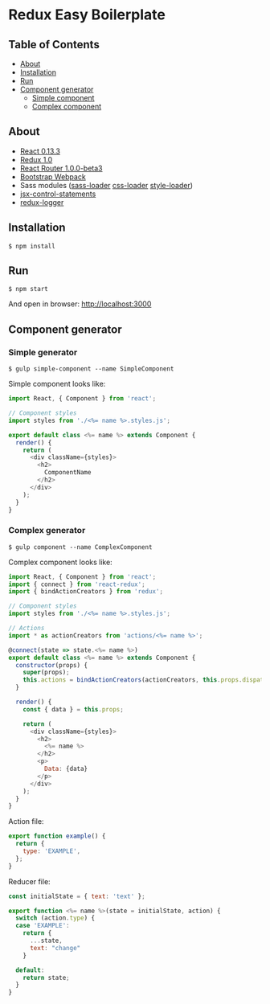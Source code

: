 Redux Easy Boilerplate
=========================

## Table of Contents

- [About](#about)
- [Installation](#installation)
- [Run](#run)
- [Component generator](#component-generator)
  - [Simple component](#simple-generator)
  - [Complex component](#complex-generator)

## About
- [React 0.13.3](https://github.com/facebook/react)
- [Redux 1.0](https://github.com/gaearon/redux)
- [React Router 1.0.0-beta3](https://github.com/rackt/react-router)
- [Bootstrap Webpack](https://github.com/bline/bootstrap-webpack)
- Sass modules ([sass-loader](https://github.com/jtangelder/sass-loader) [css-loader](https://github.com/webpack/css-loader) [style-loader](https://github.com/webpack/style-loader))
- [jsx-control-statements](https://github.com/valtech-au/jsx-control-statements)
- [redux-logger](https://github.com/fcomb/redux-logger)

## Installation
```
$ npm install
```

## Run
```
$ npm start
```

And open in browser: [http://localhost:3000](http://localhost:3000)

## Component generator

### Simple generator

```
$ gulp simple-component --name SimpleComponent
```
Simple component looks like:

```js
import React, { Component } from 'react';

// Component styles
import styles from './<%= name %>.styles.js';

export default class <%= name %> extends Component {
  render() {
    return (
      <div className={styles}>
        <h2>
          ComponentName
        </h2>
      </div>
    );
  }
}
```

### Complex generator
```
$ gulp component --name ComplexComponent
```
Complex component looks like:

```js
import React, { Component } from 'react';
import { connect } from 'react-redux';
import { bindActionCreators } from 'redux';

// Component styles
import styles from './<%= name %>.styles.js';

// Actions
import * as actionCreators from 'actions/<%= name %>';

@connect(state => state.<%= name %>)
export default class <%= name %> extends Component {
  constructor(props) {
    super(props);
    this.actions = bindActionCreators(actionCreators, this.props.dispatch);
  }

  render() {
    const { data } = this.props;

    return (
      <div className={styles}>
        <h2>
          <%= name %>
        </h2>
        <p>
          Data: {data}
        </p>
      </div>
    );
  }
}

```
Action file:
```js
export function example() {
  return {
    type: 'EXAMPLE',
  };
}
```

Reducer file:

```js
const initialState = { text: 'text' };

export function <%= name %>(state = initialState, action) {
  switch (action.type) {
  case 'EXAMPLE':
    return {
      ...state,
      text: "change"
    }

  default:
    return state;
  }
}
```
